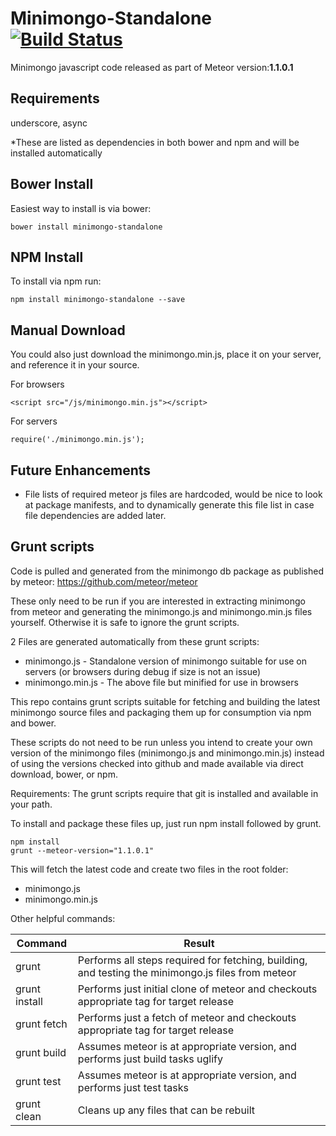 # Minimongo-Standalone [![Build Status](https://travis-ci.org/rurri/minimongo-standalone.svg?branch=master)](https://travis-ci.org/rurri/minimongo-standalone)
Minimongo javascript code released as part of Meteor version:**1.1.0.1**

## Requirements
underscore, async

*These are listed as dependencies in both bower and npm and will be installed automatically

## Bower Install
Easiest way to install is via bower:

`bower install minimongo-standalone`

## NPM Install
To install via npm run:

`npm install minimongo-standalone --save`

## Manual Download
You could also just download the minimongo.min.js, place it on your server, and reference it in your source.

For browsers

`<script src="/js/minimongo.min.js"></script>`

For servers

`require('./minimongo.min.js');`

## Future Enhancements
* File lists of required meteor js files are hardcoded, would be nice to look at package manifests, and to dynamically generate this file list in case file dependencies are added later.

## Grunt scripts
Code is pulled and generated from the minimongo db package as published by meteor: https://github.com/meteor/meteor

These only need to be run if you are interested in extracting minimongo from meteor and generating the minimongo.js and minimongo.min.js files yourself. Otherwise it is safe to ignore the grunt scripts.

2 Files are generated automatically from these grunt scripts:
* minimongo.js - Standalone version of minimongo suitable for use on servers (or browsers during debug if size is not an issue)
* minimongo.min.js - The above file but minified for use in browsers

This repo contains grunt scripts suitable for fetching and building the latest minimongo source files and packaging them up for consumption via npm and bower.

These scripts do not need to be run unless you intend to create your own version of the minimongo files (minimongo.js and minimongo.min.js) instead of using the versions checked into github and made available via direct download, bower, or npm.

Requirements:
The grunt scripts require that git is installed and available in your path.

To install and package these files up, just run npm install followed by grunt.

```
npm install
grunt --meteor-version="1.1.0.1"
```

This will fetch the latest code and create two files in the root folder:
* minimongo.js
* minimongo.min.js

Other helpful commands:

|Command|Result|
|-------|--------|
|grunt|Performs all steps required for fetching, building, and testing the minimongo.js files from meteor|
|grunt install|Performs just initial clone of meteor and checkouts appropriate tag for target release|
|grunt fetch|Performs just a fetch of meteor and checkouts appropriate tag for target release|
|grunt build|Assumes meteor is at appropriate version, and performs just build tasks uglify|
|grunt test|Assumes meteor is at appropriate version, and performs just test tasks|
|grunt clean|Cleans up any files that can be rebuilt|

